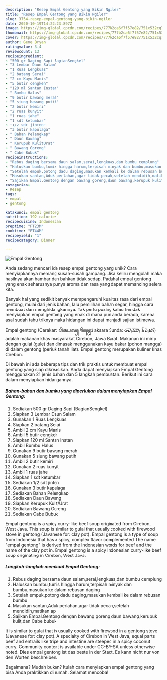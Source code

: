 ```yaml
---
description: "Resep Empal Gentong yang Bikin Ngiler"
title: "Resep Empal Gentong yang Bikin Ngiler"
slug: 3754-resep-empal-gentong-yang-bikin-ngiler
date: 2020-10-19T14:22:23.897Z
image: https://img-global.cpcdn.com/recipes/777b2ca6f7f57e82/751x532cq70/empal-gentong-foto-resep-utama.jpg
thumbnail: https://img-global.cpcdn.com/recipes/777b2ca6f7f57e82/751x532cq70/empal-gentong-foto-resep-utama.jpg
cover: https://img-global.cpcdn.com/recipes/777b2ca6f7f57e82/751x532cq70/empal-gentong-foto-resep-utama.jpg
author: Gene Bryan
ratingvalue: 3.4
reviewcount: 13
recipeingredient:
- "500 gr Daging Sapi BagianSengkel"
- "3 Lembar Daun Salam"
- "1 Ruas Lengkuas"
- "2 batang Serai"
- "2 cm Kayu Manis"
- "5 butir cengkeh"
- "120 ml Santan Instan"
- " Bumbu Halus"
- "9 butir bawang merah"
- "5 siung bawang putih"
- "2 butir kemiri"
- "2 ruas kunyit"
- "1 ruas jahe"
- "1 sdt ketumbar"
- "1/2 sdt jinten"
- "3 butir kapulaga"
- " Bahan Pelengkap"
- " Daun Bawang"
- " Kerupuk KulitUrat"
- " Bawang Goreng"
- " Cabe Bubuk"
recipeinstructions:
- "Rebus daging bersama daun salam,serai,lengkuas,dan bumbu cemplung"
- "Haluskan bumbu,tumis hingga harum,terpisah minyak dan bumbu,masukan ke dalam rebusan daging"
- "Setelah empuk,potong dadu daging,masukan kembali ke dalam rebusan bumbu"
- "Masukan santan,Aduk perlahan,agar tidak pecah,setelah mendidih,matikan api"
- "Sajikan Empal.Gentong dengan bawang goreng,daun bawang,kerupuk kulit,dan Cabe bubuk"
categories:
- Resep
tags:
- empal
- gentong

katakunci: empal gentong 
nutrition: 192 calories
recipecuisine: Indonesian
preptime: "PT23M"
cooktime: "PT44M"
recipeyield: "1"
recipecategory: Dinner

---
```



![Empal Gentong](https://img-global.cpcdn.com/recipes/777b2ca6f7f57e82/751x532cq70/empal-gentong-foto-resep-utama.jpg)

Anda sedang mencari ide resep empal gentong yang unik? Cara menyiapkannya memang susah-susah gampang. Jika keliru mengolah maka hasilnya akan hambar dan bahkan tidak sedap. Padahal empal gentong yang enak seharusnya punya aroma dan rasa yang dapat memancing selera kita.

Banyak hal yang sedikit banyak mempengaruhi kualitas rasa dari empal gentong, mulai dari jenis bahan, lalu pemilihan bahan segar, hingga cara membuat dan menghidangkannya. Tak perlu pusing kalau hendak menyiapkan empal gentong yang enak di mana pun anda berada, karena asal sudah tahu triknya maka hidangan ini dapat menjadi sajian istimewa.

Empal gentong (Carakan: ꦲꦼꦩ꧀ꦥꦭ꧀ ꦒꦼꦤ꧀ꦛꦺꦴꦁ aksara Sunda: ᮈᮙ᮪ᮕᮜ᮪ ᮍᮨᮔ᮪ᮒᮧᮀ) adalah makanan khas masyarakat Cirebon, Jawa Barat. Makanan ini mirip dengan gulai (gule) dan dimasak menggunakan kayu bakar (pohon mangga) di dalam gentong (periuk tanah liat). Empal gentong merupakan kuliner khas Cirebon.


Di bawah ini ada beberapa tips dan trik praktis untuk membuat empal gentong yang siap dikreasikan. Anda dapat menyiapkan Empal Gentong menggunakan 21 jenis bahan dan 5 langkah pembuatan. Berikut ini cara dalam menyiapkan hidangannya.

<!--inarticleads1-->

##### Bahan-bahan dan bumbu yang diperlukan dalam menyiapkan Empal Gentong:

1. Sediakan 500 gr Daging Sapi (BagianSengkel)
1. Siapkan 3 Lembar Daun Salam
1. Gunakan 1 Ruas Lengkuas
1. Siapkan 2 batang Serai
1. Ambil 2 cm Kayu Manis
1. Ambil 5 butir cengkeh
1. Siapkan 120 ml Santan Instan
1. Ambil  Bumbu Halus
1. Gunakan 9 butir bawang merah
1. Gunakan 5 siung bawang putih
1. Ambil 2 butir kemiri
1. Gunakan 2 ruas kunyit
1. Ambil 1 ruas jahe
1. Siapkan 1 sdt ketumbar
1. Sediakan 1/2 sdt jinten
1. Gunakan 3 butir kapulaga
1. Sediakan  Bahan Pelengkap
1. Sediakan  Daun Bawang
1. Siapkan  Kerupuk Kulit/Urat
1. Sediakan  Bawang Goreng
1. Sediakan  Cabe Bubuk


Empal gentong is a spicy curry-like beef soup originated from Cirebon, West Java. This soup is similar to gulai that usually cooked with firewood stove in gentong (Javanese for: clay pot). Empal gentong is a type of soup from Indonesia that has a spicy, complex flavor complemented The name &#34;empal gentong&#34; is derived from the Indonesian words for beef and the name of the clay pot in. Empal gentong is a spicy Indonesian curry-like beef soup originating in Cirebon, West Java. 

<!--inarticleads2-->

##### Langkah-langkah membuat Empal Gentong:

1. Rebus daging bersama daun salam,serai,lengkuas,dan bumbu cemplung
1. Haluskan bumbu,tumis hingga harum,terpisah minyak dan bumbu,masukan ke dalam rebusan daging
1. Setelah empuk,potong dadu daging,masukan kembali ke dalam rebusan bumbu
1. Masukan santan,Aduk perlahan,agar tidak pecah,setelah mendidih,matikan api
1. Sajikan Empal.Gentong dengan bawang goreng,daun bawang,kerupuk kulit,dan Cabe bubuk


It is similar to gulai that is usually cooked with firewood in a gentong stove (Javanese for: clay pot). A specialty of Cirebon in West Java, equal parts beef and entrails like tripe and intestine are steeped in a spicy coconut curry. Community content is available under CC-BY-SA unless otherwise noted. Dies empal gentong ist das beste in der Stadt. Es kann nicht nur von den Worten beschreiben. 

Bagaimana? Mudah bukan? Itulah cara menyiapkan empal gentong yang bisa Anda praktikkan di rumah. Selamat mencoba!
